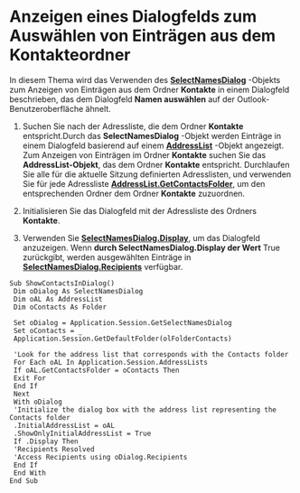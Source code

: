 
# Anzeigen eines Dialogfelds zum Auswählen von Einträgen aus dem Kontakteordner

In diesem Thema wird das Verwenden des  **[SelectNamesDialog](1522736a-3cad-9f1c-4da9-b52a3a01731c.md)** -Objekts zum Anzeigen von Einträgen aus dem Ordner **Kontakte** in einem Dialogfeld beschrieben, das dem Dialogfeld **Namen auswählen** auf der Outlook-Benutzeroberfläche ähnelt.



1. Suchen Sie nach der Adressliste, die dem Ordner  **Kontakte** entspricht.Durch das **SelectNamesDialog** -Objekt werden Einträge in einem Dialogfeld basierend auf einem **[AddressList](84611afe-48b1-185b-df4b-0f004e7436ff.md)** -Objekt angezeigt. Zum Anzeigen von Einträgen im Ordner **Kontakte** suchen Sie das **AddressList-Objekt**, das dem Ordner **Kontakte** entspricht. Durchlaufen Sie alle für die aktuelle Sitzung definierten Adresslisten, und verwenden Sie für jede Adressliste **[AddressList.GetContactsFolder](9ea91624-bd7d-af64-7220-a2d9b659787a.md)**, um den entsprechenden Ordner dem Ordner **Kontakte** zuzuordnen.
    
2. Initialisieren Sie das Dialogfeld mit der Adressliste des Ordners  **Kontakte**.
    
3. Verwenden Sie  **[SelectNamesDialog.Display](a689dfca-e4f7-f1c0-03a1-71e7d7e310b7.md)**, um das Dialogfeld anzuzeigen. Wenn **durch SelectNamesDialog.Display der Wert** True zurückgibt, werden ausgewählten Einträge in **[SelectNamesDialog.Recipients](8b939af1-b266-55ad-f9ad-8802ac2e0930.md)** verfügbar.
    




```
Sub ShowContactsInDialog() 
 Dim oDialog As SelectNamesDialog 
 Dim oAL As AddressList 
 Dim oContacts As Folder 
 
 Set oDialog = Application.Session.GetSelectNamesDialog 
 Set oContacts = _ 
 Application.Session.GetDefaultFolder(olFolderContacts) 
 
 'Look for the address list that corresponds with the Contacts folder 
 For Each oAL In Application.Session.AddressLists 
 If oAL.GetContactsFolder = oContacts Then 
 Exit For 
 End If 
 Next 
 With oDialog 
 'Initialize the dialog box with the address list representing the Contacts folder 
 .InitialAddressList = oAL 
 .ShowOnlyInitialAddressList = True 
 If .Display Then 
 'Recipients Resolved 
 'Access Recipients using oDialog.Recipients 
 End If 
 End With 
End Sub
```

